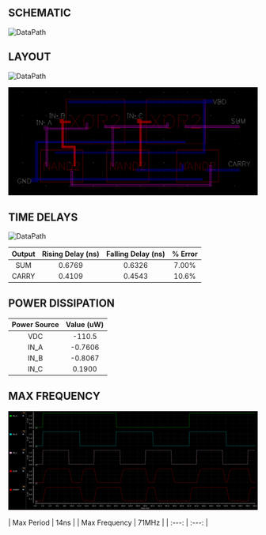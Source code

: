 ## SCHEMATIC
![DataPath](single_bit__schem.png)

## LAYOUT
![DataPath](single_bit__layout.png)

![DataPath](single_bit_layout2.png)

## TIME DELAYS
![DataPath](single_bit__delay.png)

| Output | Rising Delay (ns) | Falling Delay (ns) | % Error |
| :----: |     :------:      |       :------:     |  :---:  |
| SUM | 0.6769 | 0.6326 | 7.00% |
| CARRY | 0.4109 | 0.4543 | 10.6% |

## POWER DISSIPATION

| Power Source | Value (uW) |
|    :----:    | :---: |
| VDC | -110.5 |
| IN_A | -0.7606 |
| IN_B | -0.8067 |
| IN_C | 0.1900 |

## MAX FREQUENCY
![DataPath](single_bit_maxFreq.png)


| Max Period | 14ns |
| Max Frequency | 71MHz |
| :---: | :---: |

